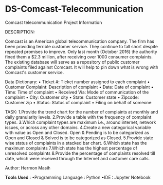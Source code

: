 # DS-Comcast-Telecommunication
Comcast telecommunication Project Information

DESCRIPTION:

Comcast is an American global telecommunication company. The firm has been providing terrible customer service. They continue to fall short despite repeated promises to improve. Only last month (October 2016) the authority fined them a $2.3 million, after receiving over 1000 consumer complaints. The existing database will serve as a repository of public customer complaints filed against Comcast. It will help to pin down what is wrong with Comcast's customer service.

Data Dictionary: • Ticket #: Ticket number assigned to each complaint • Customer Complaint: Description of complaint • Date: Date of complaint • Time: Time of complaint • Received Via: Mode of communication of the complaint • City: Customer city • State: Customer state • Zipcode: Customer zip • Status: Status of complaint • Filing on behalf of someone

TASK: 1.Provide the trend chart for the number of complaints at monthly and daily granularity levels. 2.Provide a table with the frequency of complaint types. 3.Which complaint types are maximum i.e., around internet, network issues, or across any other domains. 4.Create a new categorical variable with value as Open and Closed. Open & Pending is to be categorized as Open and Closed & Solved is to be categorized as Closed. 5.Provide state wise status of complaints in a stacked bar chart. 6.Which state has the maximum complaints 7.Which state has the highest percentage of unresolved complaints 8.Provide the percentage of complaints resolved till date, which were received through the Internet and customer care calls.

Author: Hermon Masih

𝐓𝐨𝐨𝐥𝐬 𝐔𝐬𝐞𝐝 : •Programming Language : Python •IDE : Jupyter Notebook
